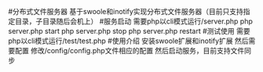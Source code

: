#分布式文件服务器
    基于swoole和inotify实现分布式文件服务器（目前只支持指定目录，子目录随后会机上）
#服务启动
    需要php以cli模式运行/server.php
      php server.php start
      php server.php stop
      php server.php restart
#测试使用
    需要php以cli模式运行/test/test.php
#使用介绍
    安装swoole扩展和inotify扩展
    然后需要配置
    修改/config/config.php文件相应的配置
    然后启动服务，目前支持文件同步
